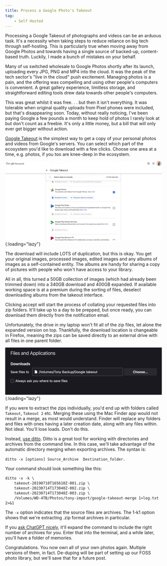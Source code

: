 ```yaml
---
title: Process a Google Photo's Takeout
tag:
    - Self Hosted
---
```


Processing a Google Takeout of photographs and videos can be an arduous task. It's a necessity when taking steps to reduce reliance on big tech through self-hosting. This is particularly true when moving away from Google Photos and towards having a single source of backed-up, content-based truth. Luckily, I made a bunch of mistakes on your behalf.

Many of us switched wholesale to Google Photos shortly after its launch, uploading every JPG, PNG and MP4 into the cloud. It was the peak of the tech sector's "live in the cloud" push excitement. Managing photos is a pain, and the offering was compelling and using other people's computers is convenient. A great gallery experience, limitless storage, and straightforward editing tools drew data towards other people's computers.

This was great whilst it was free. . . but then it isn't everything. It was tolerable when original quality uploads from Pixel phones were included, but that's disappearing soon. Today, without really noticing, I've been paying Google a few pounds a month to keep hold of photos I rarely look at but don't count as a freebie. It's only a little money, but a bill that will only ever get bigger without action.

[Google Takeout](https://takeout.google.com/) is the simplest way to get a copy of your personal photos and videos from Google's servers. You can select which part of the ecosystem you'd like to download with a few clicks. Choose one area at a time, e.g. photos, if you too are knee-deep in the ecosystem.

![Google Photos Takeout Screenshot](/assets/images/2023/google-takeout.jpg "Google Photos Takeout Screenshot"){:loading="lazy"}

The download will include LOTS of duplication, but this is okay. You get your original images, processed images, edited images and any albums of images as a self-contained entity. The albums are handy for sharing a copy of pictures with people who won't have access to your library.

All in all, this turned a 50GB collection of images (which had already been trimmed down) into a 340GB download and 400GB expanded. If available working space is at a premium during the sorting of files, deselect downloading albums from the takeout interface.

Clicking accept will start the process of collating your requested files into zip folders. It'll take up to a day to be prepped, but once ready, you can download them directly from the notification email.

Unfortunately, the drive in my laptop won't fit all of the zip files, let alone the expanded version on top. Thankfully, the download location is changeable in Firefox, meaning the zips can be saved directly to an external drive with all files in one parent folder.

![Change Firefox downloads location](/assets/images/2023/change-firefox-download.jpg "Firefox download location setting"){:loading="lazy"}

If you were to extract the zips individually, you'd end up with folders called `Takeout`, `Takeout 2` etc. Merging these using the Mac Finder app would not result in a merge, as most would understand. Finder will replace any folders and files with ones having a later creation date, along with any files within. Not ideal. You'll lose loads. Don't do this.

Instead, [use ditto](https://ss64.com/osx/ditto.html). Ditto is a great tool for working with directories and archives from the command line. In this case, we'll take advantage of the automatic directory merging when exporting archives. The syntax is:

`ditto -x [options] Source_Archive  Destination_folder.`

Your command should look something like this:

```
ditto -x -k \
	takeout-20190710T165610Z-001.zip \
	takeout-20230714T173040Z-002.zip \
	takeout-20230714T173040Z-003.zip \
    /Volumes/WD-4TB/Photos/tony-import/google-takeout-merge 1>log.txt 2>&1
```

The `-x` option indicates that the source files are archives.
The 1-k1 option shows that we're extracting .zip format archives in particular.

If you [ask ChatGPT nicely](https://chat.openai.com/share/f09ed077-efaa-44ef-bb0a-3fb264a0ef27), it'll expand the command to include the right number of archives for you. Enter that into the terminal, and a while later, you'll have a folder of memories.

Congratulations. You now own all of your own photos again. Multiple versions of them, in fact. De-duping will be part of setting up our FOSS photo library, but we'll save that for a future post.
